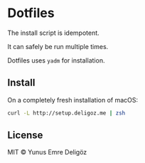 # Dotfiles

The install script is idempotent. 

It can safely be run multiple times.
 
Dotfiles uses `yadm` for installation.

## Install

On a completely fresh installation of macOS:

```bash
curl -L http://setup.deligoz.me | zsh
```

## License

MIT © Yunus Emre Deligöz